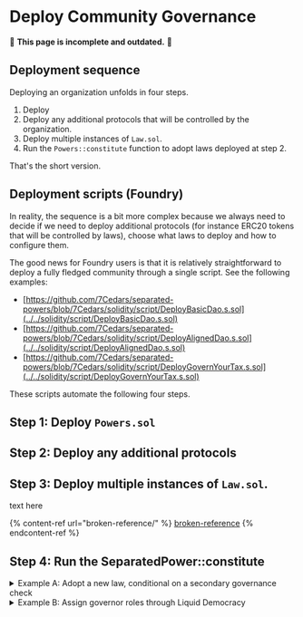 # Deploy Community Governance

🚧 **This page is incomplete and outdated.** 🚧

## Deployment sequence

Deploying an organization unfolds in four steps.

1. Deploy
2. Deploy any additional protocols that will be controlled by the organization.
3. Deploy multiple instances of `Law.sol`.
4. Run the `Powers::constitute` function to adopt laws deployed at step 2.

That's the short version.

## Deployment scripts (Foundry)

In reality, the sequence is a bit more complex because we always need to decide if we need to deploy additional protocols (for instance ERC20 tokens that will be controlled by laws), choose what laws to deploy and how to configure them.

The good news for Foundry users is that it is relatively straightforward to deploy a fully fledged community through a single script. See the following examples:

* [https://github.com/7Cedars/separated-powers/blob/7Cedars/solidity/script/DeployBasicDao.s.sol](../../solidity/script/DeployBasicDao.s.sol)
* [https://github.com/7Cedars/separated-powers/blob/7Cedars/solidity/script/DeployAlignedDao.s.sol](../../solidity/script/DeployAlignedDao.s.sol)
* [https://github.com/7Cedars/separated-powers/blob/7Cedars/solidity/script/DeployGovernYourTax.s.sol](../../solidity/script/DeployGovernYourTax.s.sol)

These scripts automate the following four steps.

## Step 1: Deploy `Powers.sol`

## Step 2: Deploy any additional protocols

## Step 3: Deploy multiple instances of `Law.sol`.

text here

{% content-ref url="broken-reference/" %}
[broken-reference](broken-reference/)
{% endcontent-ref %}

## Step 4: Run the SeparatedPower::constitute





<details>

<summary>Example A: Adopt a new law, conditional on a secondary governance check</summary>

**Law 1** allows 'members' of a community to propose adopting a new law. Law 1 is subject to a vote, and the proposal will only be accepted if more than half of the community votes in favour.

Alice, as a community member, proposes a law that allows community members to create a grant program with a budget of 500 tokens X. Other community members vote in favor. The proposal passes.

Alice calls the execute function. Now _nothing_ happens. Their proposal has been formalised but no executable call was send to the Powers protocol governing the community.

**Law 2** allows governors in the community to accept and implement new laws. Law 2 is also subject to a vote and, crucially, needs the exact same proposal to have passed at Law 1.

David, who is a senior, notices that a proposal has passed at Law 1. He puts the proposal up for a vote among other seniors. Eve and Helen, the other seniors, vote in favour.

Following the vote, David calls the execute function and the Power protocol implements the action: the new law is adopted and community members will be able to apply to the new grant program.

**Note** that this is a basic example of a governance chain: Multiple laws that are linked together through child-parent relations where a proposal needs to pass a child law before it can executed by a parent law. This chain gave members the right of initiative and governors the right of implementation, creating a balance of power between the two roles.

</details>

<details>

<summary>Example B: Assign governor roles through Liquid Democracy</summary>

**Law 1** allows 'members' of a community to nominate themselves for a 'governor' role in their community.

Alice, Bob and Charlotte each call the law through powers `execute` function and save their nomination in the law.

**Law 2** assigns governor roles to accounts saved in Law 1. It does this on the basis of delegated tokens held by accounts. Any account can call the law, triggering (and paying gas costs for) an election.

In January, David obtains a large amount of tokens and delegates them to Bob. He calls law 2 and triggers an election. Alice and Bob are elected and assigned as governors. In the following weeks, he notices that bob is not responding to messages and not voting in elections.

In February, he re-delegates his tokens Charlotte and in the next block calls an election. Alice and Charlotte win the election and are assigned as governors. Bob per immediate effect loses his governor role and all of its privileges.

**Note** that this is an example of assigning roles through what can be called Liquid Democracy. Roles can also be assigned directly, through votes among peers, a council vote or through a minimal threshold of token holdings. Pretty much anything is possible.

</details>

